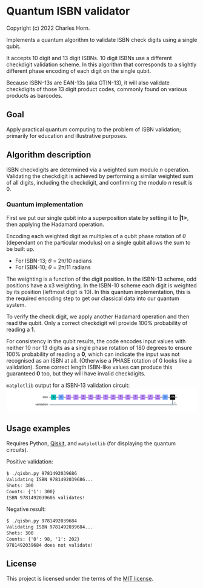 # Quantum ISBN validator
Copyright (c) 2022 Charles Horn. 

Implements a quantum algorithm to validate ISBN check digits using a single qubit.

It accepts 10 digit and 13 digit ISBNs. 10 digit ISBNs use a different checkdigit validation scheme. In this algorithm that corresponds to a slightly different phase encoding of each digit on the single qubit. 

Because ISBN-13s are EAN-13s (aka GTIN-13), it will also validate checkdigits of those 13 digit product codes, commonly found on various products as barcodes.

## Goal
Apply practical quantum computing to the problem of ISBN validation; primarily for education and illustrative purposes.

## Algorithm description

ISBN checkdigits are determined via a weighted sum modulo _n_ operation. Validating the checkdigit is achieved by performing a similar weighted sum of all digits, including the checkdigit, and confirming the modulo _n_ result is 0.

### Quantum implementation

First we put our single qubit into a superposition state by setting it to **|1>**, then applying the Hadamard operation.

Encoding each weighted digit as multiples of a qubit phase rotation of _θ_ (dependant on the particular modulus) on a single qubit allows the sum to be built up.

* For ISBN-13; _θ_ = 2π/10 radians
* For ISBN-10; _θ_ = 2π/11 radians

The weighting is a function of the digit position. In the ISBN-13 scheme, odd positions have a x3 weighting. In the ISBN-10 scheme each digit is weighted by its position (leftmost digit is 10).
In this quantum implementation, this is the required encoding step to get our classical data into our quantum system.

To verify the check digit, we apply another Hadamard operation and then read the qubit. Only a correct checkdigit will provide 100% probability of reading a **1**.

For consistency in the qubit results, the code encodes input values with neither 10 nor 13 digits as a single phase rotation of 180 degrees to ensure 100% probability of reading a **0**, which can indicate the input was not recognised as an ISBN at all. (Otherwise a PHASE rotation of 0 looks like a validation). Some correct length ISBN-like values can produce this guaranteed **0** too, but they will have invalid checkdigits.

`matplotlib` output for a ISBN-13 validation circuit:
![Quantum circuit for ISBN-13 validation](img/ISBN13-circuit.png)

## Usage examples
Requires Python, [Qiskit](https://qiskit.org/), and `matplotlib` (for displaying the quantum circuits).


Positive validation:
```
$ ./qisbn.py 9781492039686
Validating ISBN 9781492039686...
Shots: 300
Counts: {'1': 300}
ISBN 9781492039686 validates!
```
Negative result:
```
$ ./qisbn.py 9781492039684
Validating ISBN 9781492039684...
Shots: 300
Counts: {'0': 98, '1': 202}
9781492039684 does not validate!
```


## License
This project is licensed under the terms of the [MIT license](LICENSE.txt).
